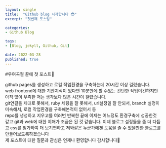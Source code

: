 ```yaml
---
layout: single
title:  "Github blog 시작합니다 😎"
excerpt: "첫번째 포스팅"

categories:
- Github Blog

tags:
- [Blog, jekyll, Github, Git]

date: 2022-03-28
published: true
---
```

#우여곡절 끝에 첫 포스트🤣

github pages를 생성하고 로컬 작업환경을 구축하는데 20시간 이상 걸렸습니다.<br>
web frontend에 대한 기반지식이 있다면 10분만에 할 수있는 간단한 작업이긴하지만 아직 많이 부족한 저는 생각보다 많은 시간이 걸렸습니다.<br>
git연결을 제대로 못해서, ruby 세팅을 잘 못해서, url설정일 잘 안되서, branch 설정이 미숙해서, 로컬 작업환경을 구축해본적이 없어서 등 <br>
repo를 생성하고 지우고를 여러번 반복한 끝에 이제는 어느정도 환경구축에 성공한것 같고 git과 web에 대한 이해가 조금은 된 것 같습니다.
이제 블로그 설정들을 좀 더 다듬고 css를 첨가하여 더 보기편하고 저와같은 누군가에겐 도움을 줄 수 있을만한 블로그를 만들어보도록하겠습니다<br>
제 포스트에 대한 질문과 관심은 언제나 환영합니다 감사합니다🤞
